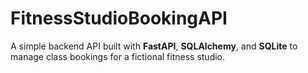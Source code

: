 # FitnessStudioBookingAPI
A simple backend API built with **FastAPI**, **SQLAlchemy**, and **SQLite** to manage class bookings for a fictional fitness studio.
